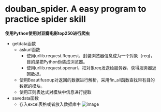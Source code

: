 # douban_spider. A easy program to practice spider skill
**使用Python使用对豆瓣电影top250进行爬虫**
- getdata函数
  - askurl函数
    - 使用urllib.request.Request，封装浏览器信息成为一个对象（req)，目的是把Python伪装成浏览器。
    - 使用urllib.request.openurl，把对象req发送给服务器，获得服务器返回数据。
  - 使用Beautifusoup对返回的数据进行解析，采用fin_all函数查找带有目的数据的模块。
  - 使用正则表达式对模块中信息进行提取
- savedata函数
  - 存入excel表格或者放入数据库中
![image](https://user-images.githubusercontent.com/70784569/147428914-f80c5b77-2706-468e-9a0c-dc758d8f9ed2.png)
